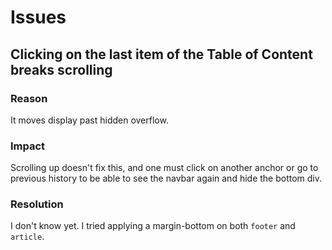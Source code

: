 # Issues

## Clicking on the last item of the Table of Content breaks scrolling
### Reason
It moves display past hidden overflow.

### Impact
Scrolling up doesn't fix this, and one must click on another anchor or go to previous history to be able to see the navbar again and hide the bottom div.

### Resolution
I don't know yet. I tried applying a margin-bottom on both `footer` and `article`.

